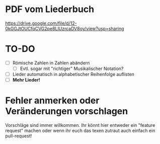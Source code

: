 # PDF vom Liederbuch

https://drive.google.com/file/d/12-0kGGJtOUCfqCVG2pe8LlUzrcaDV8oy/view?usp=sharing

<!-- Ich kann hier nur kleinere Textdateien hochladen und keine fertige PDF. Wenn ihr die aktuelle PDF haben wollt und ihr eine TeX-distro installiert habt wisst ihr wahrscheinlich auch wie ihr die PDF kompilieren müsst. Bitte beachtet dass ich die PDF mit XeLaTeX (und **nicht** mit PDFLaTeX). Kann ich zukünftig aber auch gerne abändern. -->

# TO-DO 

- [ ] Römische Zahlen in Zahlen abändern
    - [ ] Evtl. sogar mit "richtiger" Musikalischer Notation?
- [ ] Lieder automatisch in alphabetischer Reihenfolge auflisten
- [ ] **Mehr Lieder!**

# Fehler anmerken oder Veränderungen vorschlagen

Vorschläge sind immer willkommen. Ihr könnt hier entweder ein "feature request" machen oder wenn ihr euch das texen zutraut auch einfach ein pull-request!


